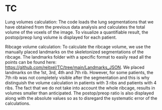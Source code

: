 # TC

Lung volumes calculation:
The code loads the lung segmentations that we have obtained from the previous data analysis and calculates the total volume of the voxels of the image.
To visualize a quantifiable result, the postop/preop lung volume is displayed for each patient.

Ribcage volume calculation: To calculate the ribcage volume, we use the manually placed landmarks on the skeletonized segmentations of the ribcage. The landmarks folder with a specific format to easily read all the points can be found here: https://github.com/reitxel/TC/tree/main/Landmarks_JSON.
We placed landmarks on the 1st, 3rd, 4th and 7th rib. However, for some patients, the 7th rib was not completely visible after the segmentation and this is why distinguish the volume calculation in patients with 3 ribs and patients with 4 ribs. The fact that we do not take into account the whole ribcage, results in volumes smaller than anticipated. The postop/preop ratio is also displayed along with the absolute values so as to disregard the systematic error of the calculations. 


